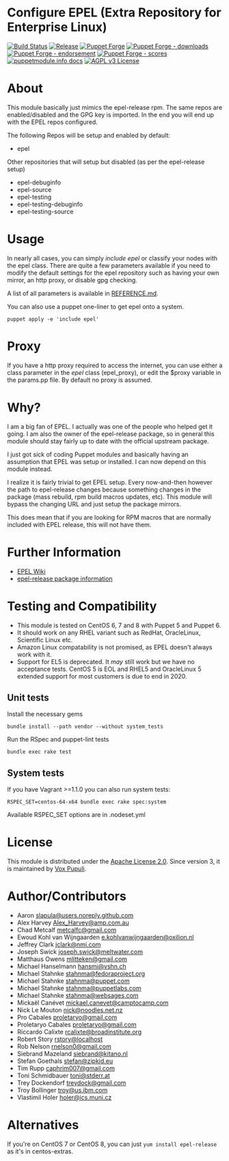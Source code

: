 # Configure EPEL (Extra Repository for Enterprise Linux)

[![Build Status](https://github.com/voxpupuli/puppet-epel/workflows/CI/badge.svg)](https://github.com/voxpupuli/puppet-epel/actions?query=workflow%3ACI)
[![Release](https://github.com/voxpupuli/puppet-epel/actions/workflows/release.yml/badge.svg)](https://github.com/voxpupuli/puppet-epel/actions/workflows/release.yml)
[![Puppet Forge](https://img.shields.io/puppetforge/v/puppet/epel.svg)](https://forge.puppetlabs.com/puppet/epel)
[![Puppet Forge - downloads](https://img.shields.io/puppetforge/dt/puppet/epel.svg)](https://forge.puppetlabs.com/puppet/epel)
[![Puppet Forge - endorsement](https://img.shields.io/puppetforge/e/puppet/epel.svg)](https://forge.puppetlabs.com/puppet/epel)
[![Puppet Forge - scores](https://img.shields.io/puppetforge/f/puppet/epel.svg)](https://forge.puppetlabs.com/puppet/epel)
[![puppetmodule.info docs](http://www.puppetmodule.info/images/badge.png)](http://www.puppetmodule.info/m/puppet-epel)
[![AGPL v3 License](https://img.shields.io/github/license/voxpupuli/puppet-epel.svg)](LICENSE)

# About
This module basically just mimics the epel-release rpm. The same repos are
enabled/disabled and the GPG key is imported.  In the end you will end up with
the EPEL repos configured.

The following Repos will be setup and enabled by default:

  * epel

Other repositories that will setup but disabled (as per the epel-release setup)

  * epel-debuginfo
  * epel-source
  * epel-testing
  * epel-testing-debuginfo
  * epel-testing-source

# Usage

In nearly all cases, you can simply _include epel_ or classify your nodes with
the epel class. There are quite a few parameters available if you need to modify
the default settings for the epel repository such as having your own mirror, an
http proxy, or disable gpg checking.

A list of all parameters is available in [REFERENCE.md](REFERENCE.md).

You can also use a puppet one-liner to get epel onto a system.

    puppet apply -e 'include epel'

# Proxy
If you have a http proxy required to access the internet, you can use either
a class parameter in the _epel_ class (epel_proxy), or edit the $proxy variable
in the params.pp file. By default no proxy is assumed.

# Why?
I am a big fan of EPEL. I actually was one of the people who helped get it
going. I am also the owner of the epel-release package, so in general this
module should stay fairly up to date with the official upstream package.

I just got sick of coding Puppet modules and basically having an assumption
that EPEL was setup or installed. I can now depend on this module instead.

I realize it is fairly trivial to get EPEL setup. Every now-and-then however
the path to epel-release changes because something changes in the package (mass
rebuild, rpm build macros updates, etc). This module will bypass the changing
URL and just setup the package mirrors.

This does mean that if you are looking for RPM macros that are normally
included with EPEL release, this will not have them.

# Further Information

* [EPEL Wiki](http://fedoraproject.org/wiki/EPEL)
* [epel-release package information](http://mirrors.servercentral.net/fedora/epel/6/i386/repoview/epel-release.html)

# Testing and Compatibility

* This module is tested on CentOS 6, 7 and 8 with Puppet 5 and Puppet 6.
* It should work on any RHEL variant such as RedHat, OracleLinux, Scientific Linux etc.
* Amazon Linux compatability is not promised, as EPEL doesn't always work with it.
* Support for EL5 is deprecated. It *may* still work but we have no acceptance tests.  CentOS 5 is EOL and RHEL5 and OracleLinux 5 extended support for most customers is due to end in 2020.

## Unit tests

Install the necessary gems

    bundle install --path vendor --without system_tests

Run the RSpec and puppet-lint tests

    bundle exec rake test

## System tests

If you have Vagrant >=1.1.0 you can also run system tests:

    RSPEC_SET=centos-64-x64 bundle exec rake spec:system

Available RSPEC_SET options are in .nodeset.yml

# License

This module is distributed under the [Apache License 2.0](LICENSE).
Since version 3, it is maintained by [Vox Pupuli](https://voxpupuli.org/).

# Author/Contributors
 * Aaron <slapula@users.noreply.github.com>
 * Alex Harvey <Alex_Harvey@amp.com.au>
 * Chad Metcalf <metcalfc@gmail.com>
 * Ewoud Kohl van Wijngaarden <e.kohlvanwijngaarden@oxilion.nl>
 * Jeffrey Clark <jclark@nmi.com>
 * Joseph Swick <joseph.swick@meltwater.com>
 * Matthaus Owens <mlitteken@gmail.com>
 * Michael Hanselmann <hansmi@vshn.ch>
 * Michael Stahnke <stahnma@fedoraproject.org>
 * Michael Stahnke <stahnma@puppet.com>
 * Michael Stahnke <stahnma@puppetlabs.com>
 * Michael Stahnke <stahnma@websages.com>
 * Mickaël Canévet <mickael.canevet@camptocamp.com>
 * Nick Le Mouton <nick@noodles.net.nz>
 * Pro Cabales <proletaryo@gmail.com>
 * Proletaryo Cabales <proletaryo@gmail.com>
 * Riccardo Calixte <rcalixte@broadinstitute.org>
 * Robert Story <rstory@localhost>
 * Rob Nelson <rnelson0@gmail.com>
 * Siebrand Mazeland <siebrand@kitano.nl>
 * Stefan Goethals <stefan@zipkid.eu>
 * Tim Rupp <caphrim007@gmail.com>
 * Toni Schmidbauer <toni@stderr.at>
 * Trey Dockendorf <treydock@gmail.com>
 * Troy Bollinger <troy@us.ibm.com>
 * Vlastimil Holer <holer@ics.muni.cz>

# Alternatives
If you're on CentOS 7 or CentOS 8, you can just `yum install epel-release` as it's in centos-extras.
